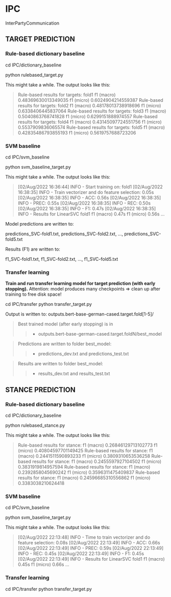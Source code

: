 # IPC
InterPartyCommunication



## TARGET PREDICTION 


### Rule-based dictionary baseline

cd IPC/dictionary_baseline

python rulebased_target.py 

This might take a while. The output looks like this:


> Rule-based results for targets:	 fold1 	f1 (macro) 0.48369630013349035 	f1 (micro) 0.6024904214559387
> Rule-based results for targets:	 fold2 	f1 (macro) 0.48178013738918696 	f1 (micro) 0.6338406445837064
> Rule-based results for targets:	 fold3 	f1 (macro) 0.5040863768741828 	f1 (micro) 0.6299151888974557
> Rule-based results for targets:	 fold4 	f1 (macro) 0.43145097724551756 	f1 (micro) 0.5537909836065574
> Rule-based results for targets:	 fold5 	f1 (macro) 0.42835486793855193 	f1 (micro) 0.5619757688723206


### SVM baseline 

cd IPC/svm_baseline

python svm_baseline_target.py 

This might take a while. The output looks like this:

>[02/Aug/2022 16:36:44] INFO - Start training on: fold1
>[02/Aug/2022 16:38:35] INFO - Train vectorizer and do feature selection: 0.05s
>[02/Aug/2022 16:38:35] INFO - ACC:  0.56s
>[02/Aug/2022 16:38:35] INFO - PREC: 0.55s
>[02/Aug/2022 16:38:35] INFO - REC:  0.50s
>[02/Aug/2022 16:38:35] INFO - F1:   0.47s
>[02/Aug/2022 16:38:35] INFO - Results for LinearSVC	fold1	f1 (macro) 0.47s	f1 (micro)  0.56s
>...


Model predictions are written to:

predictions_SVC-fold1.txt, predictions_SVC-fold2.txt, ..., predictions_SVC-fold5.txt

Results (F1) are written to:

f1_SVC-fold1.txt, f1_SVC-fold2.txt, ..., f1_SVC-fold5.txt



### Transfer learning

**Train and run transfer learning model for target prediction (with early stopping).**
   Attention: model produces many checkpoints => clean up after training to free disk space!

cd IPC/transfer
python transfer_target.py

Output is written to: outputs.bert-base-german-cased.target.fold[1-5]/

> Best trained model (after early stopping) is in 
>>	- outputs.bert-base-german-cased.target.foldN/best_model

> Predictions are written to folder best_model:
>>	- predictions_dev.txt and predictions_test.txt

> Results are written to folder best_model:
>>	- results_dev.txt and results_test.txt



## STANCE PREDICTION  

### Rule-based dictionary baseline

cd IPC/dictionary_baseline

python rulebased_stance.py

This might take a while. The output looks like this:

> Rule-based results for stance:	 	f1 (macro) 0.26846129713102773 	f1 (micro) 0.40804597701149425
> Rule-based results for stance:	 	f1 (macro) 0.2441511590893233 	f1 (micro) 0.3809310653536258
> Rule-based results for stance:	 	f1 (macro) 0.2455597927104502 	f1 (micro) 0.3831919814957594
> Rule-based results for stance:	 	f1 (macro) 0.2392858045690242 	f1 (micro) 0.3596311475409837
> Rule-based results for stance:	 	f1 (macro) 0.24596685310556862 	f1 (micro) 0.3383038210624418


### SVM baseline 

cd IPC/svm_baseline

python svm_baseline_target.py

This might take a while. The output looks like this:

> [02/Aug/2022 22:13:48] INFO - Time to train vectorizer and do feature selection: 0.08s
> [02/Aug/2022 22:13:49] INFO - ACC:  0.66s
> [02/Aug/2022 22:13:49] INFO - PREC: 0.59s
> [02/Aug/2022 22:13:49] INFO - REC:  0.45s
> [02/Aug/2022 22:13:49] INFO - F1:   0.45s
> [02/Aug/2022 22:13:49] INFO - Results for LinearSVC	fold1	f1 (macro) 0.45s	f1 (micro)  0.66s
> ...


### Transfer learning

cd IPC/transfer
python transfer_target.py


